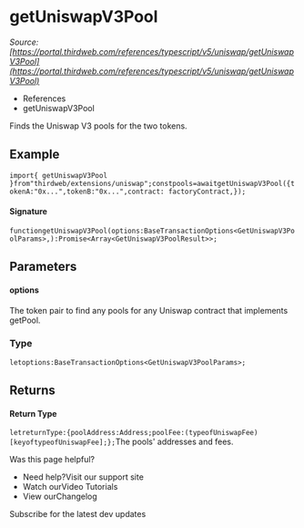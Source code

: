# getUniswapV3Pool

*Source: [https://portal.thirdweb.com/references/typescript/v5/uniswap/getUniswapV3Pool](https://portal.thirdweb.com/references/typescript/v5/uniswap/getUniswapV3Pool)*

* References
* getUniswapV3Pool

Finds the Uniswap V3 pools for the two tokens.

## Example

`import{ getUniswapV3Pool }from"thirdweb/extensions/uniswap";constpools=awaitgetUniswapV3Pool({tokenA:"0x...",tokenB:"0x...",contract: factoryContract,});`
#### Signature

`functiongetUniswapV3Pool(options:BaseTransactionOptions<GetUniswapV3PoolParams>,):Promise<Array<GetUniswapV3PoolResult>>;`
## Parameters

#### options

The token pair to find any pools for any Uniswap contract that implements getPool.

### Type

`letoptions:BaseTransactionOptions<GetUniswapV3PoolParams>;`
## Returns

#### Return Type

`letreturnType:{poolAddress:Address;poolFee:(typeofUniswapFee)[keyoftypeofUniswapFee];};`The pools' addresses and fees.

Was this page helpful?

* Need help?Visit our support site
* Watch ourVideo Tutorials
* View ourChangelog

Subscribe for the latest dev updates

